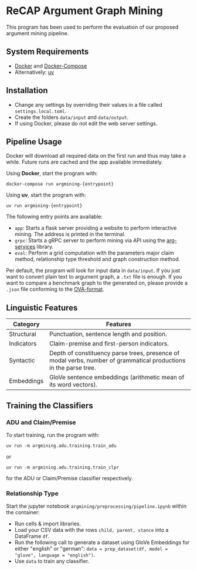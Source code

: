 # ReCAP Argument Graph Mining

This program has been used to perform the evaluation of our proposed argument mining pipeline.

## System Requirements

- [Docker](www.docker.com) and [Docker-Compose](https://github.com/docker/compose)
- Alternatively: [uv](https://github.com/astral-sh/uv)

## Installation

- Change any settings by overriding their values in a file called `settings.local.toml`.
- Create the folders `data/input` and `data/output`.
- If using Docker, please do not edit the web server settings.

## Pipeline Usage

Docker will download all required data on the first run and thus may take a while.
Future runs are cached and the app available immediately.

Using **Docker**, start the program with:

`docker-compose run argmining-{entrypoint}`

Using **uv**, start the program with:

`uv run argmining-{entrypoint}`

The following entry points are available:

- `app`: Starts a flask server providing a website to perform interactive mining. The address is printed in the terminal.
- `grpc`: Starts a gRPC server to perform mining via API using the [arg-services](https://github.com/recap-utr/arg-services) library.
- `eval`: Perform a grid computation with the parameters major claim method, relationship type threshold and graph construction method.

Per default, the program will look for input data in `data/input`.
If you just want to convert plain text to argument graph, a `.txt` file is enough.
If you want to compare a benchmark graph to the generated on, please provide a `.json` file conforming to the [OVA-format](http://ova.uni-trier.de).


## Linguistic Features

| Category   | Features                                                                                                         |
|------------|------------------------------------------------------------------------------------------------------------------|
| Structural | Punctuation, sentence length and position.                                                                       |
| Indicators | Claim-premise and first-person indicators.                                                                       |
| Syntactic  | Depth of constituency parse trees, presence of modal verbs, number of grammatical productions in the parse tree. |
| Embeddings | GloVe sentence embeddings (arithmetic mean of its word vectors).                                                 |

## Training the Classifiers

### ADU and Claim/Premise

To start training, run the program with:

`uv run -m argmining.adu.training.train_adu`

or

`uv run -m argmining.adu.training.train_clpr`

for the ADU or Claim/Premise classifier respectively.

### Relationship Type

Start the jupyter notebook `argmining/preprocessing/pipeline.ipynb` within the container:

- Run cells & import libraries.
- Load your CSV data with the rows `child, parent, stance` into a DataFrame `df`.
- Run the following call to generate a dataset using GloVe Embeddings for either "english" or "german": `data = prep_dataset(df, model = "glove", language = "english")`.
- Use `data` to train any classifier.
